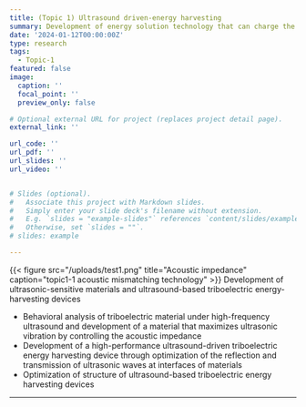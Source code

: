 ```yaml
---
title: (Topic 1) Ultrasound driven-energy harvesting
summary: Development of energy solution technology that can charge the batteries of implantable medical devices without replacement surgery through ultrasound-based triboelectric energy harvesting.
date: '2024-01-12T00:00:00Z'
type: research
tags:
  - Topic-1
featured: false
image:
  caption: ''
  focal_point: ''
  preview_only: false

# Optional external URL for project (replaces project detail page).
external_link: ''

url_code: ''
url_pdf: ''
url_slides: ''
url_video: ''


# Slides (optional).
#   Associate this project with Markdown slides.
#   Simply enter your slide deck's filename without extension.
#   E.g. `slides = "example-slides"` references `content/slides/example-slides.md`.
#   Otherwise, set `slides = ""`.
# slides: example

---
```

{{< figure src="/uploads/test1.png" title="Acoustic impedance" caption="topic1-1 acoustic mismatching technology" >}}
Development of ultrasonic-sensitive materials and ultrasound-based triboelectric energy-harvesting devices
- Behavioral analysis of triboelectric material under high-frequency ultrasound and development of a material that maximizes ultrasonic vibration by controlling the acoustic impedance
- Development of a high-performance ultrasound-driven triboelectric energy harvesting device through optimization of the reflection and transmission of ultrasonic waves at interfaces of materials
- Optimization of structure of ultrasound-based triboelectric energy harvesting devices
---
